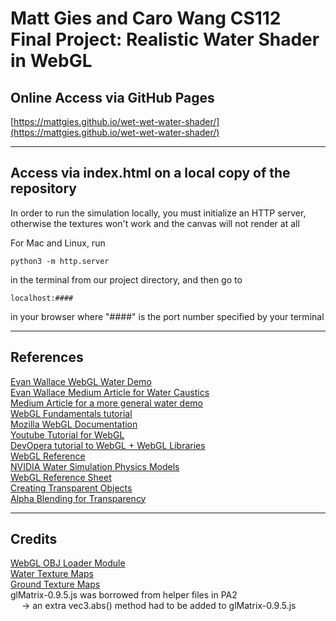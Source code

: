 # Matt Gies and Caro Wang CS112 Final Project: Realistic Water Shader in WebGL

## Online Access via GitHub Pages
[https://mattgies.github.io/wet-wet-water-shader/](https://mattgies.github.io/wet-wet-water-shader/)

---

## Access via index.html on a local copy of the repository
In order to run the simulation locally, you must initialize an HTTP server, otherwise the textures won't work and the canvas will not render at all  

For Mac and Linux, run  
  
```python3 -m http.server```  
  
in the terminal from our project directory, and then go to 
  
```localhost:####```  
  
in your browser where "####" is the port number specified by your terminal  

---
## References
[Evan Wallace WebGL Water Demo](http://madebyevan.com/webgl-water) \
[Evan Wallace Medium Article for Water Caustics](https://medium.com/@evanwallace/rendering-realtime-caustics-in-webgl-2a99a29a0b2c) \
[Medium Article for a more general water demo](https://medium.com/@martinRenou/real-time-rendering-of-water-caustics-59cda1d74aa) \
[WebGL Fundamentals tutorial](https://webglfundamentals.org/webgl/lessons/webgl-fundamentals.html) \
[Mozilla WebGL Documentation](https://developer.mozilla.org/en-US/docs/Web/API/WebGL_API/Tutorial/Getting_started_with_WebGL) \
[Youtube Tutorial for WebGL](https://youtu.be/kB0ZVUrI4Aw) \
[DevOpera tutorial to WebGL + WebGL Libraries](https://dev.opera.com/articles/introduction-to-webgl-part-1/) \
[WebGL Reference](https://glmatrix.net/docs/module-mat4.html) \
[NVIDIA Water Simulation Physics Models](https://developer.nvidia.com/gpugems/gpugems/part-i-natural-effects/chapter-1-effective-water-simulation-physical-models) \
[WebGL Reference Sheet](https://www.khronos.org/files/webgl/webgl-reference-card-1_0.pdf) \
[Creating Transparent Objects](https://subscription.packtpub.com/book/game-development/9781849691727/6/ch06lvl1sec86/creating-transparent-objects) \
[Alpha Blending for Transparency](http://learnwebgl.brown37.net/11_advanced_rendering/alpha_blending.html)

---
## Credits
[WebGL OBJ Loader Module](https://www.npmjs.com/package/webgl-obj-loader) \
[Water Texture Maps](https://3dtextures.me/2017/12/28/water-001/) \
[Ground Texture Maps](https://3dtextures.me/2017/12/26/portuguese-flooring-001/)  
glMatrix-0.9.5.js was borrowed from helper files in PA2  
&emsp; -> an extra vec3.abs() method had to be added to glMatrix-0.9.5.js 



